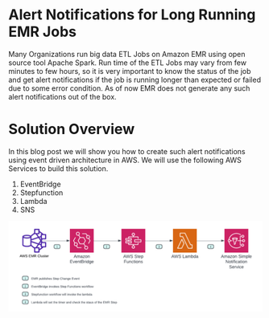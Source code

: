 # Alert Notifications for Long Running EMR Jobs

Many Organizations run big data ETL Jobs on Amazon EMR using open source tool Apache Spark. 
Run time of the ETL Jobs may vary from few minutes to few hours, so it is very important to know the status of the job and get alert notifications if the job is running longer than expected or failed due to some error condition. As of now EMR does not generate any such alert notifications out of the box.

# Solution Overview

In this blog post we will show you how to create such alert notifications using event driven architecture in AWS. We will use the following AWS Services to build this solution.
 
1. EventBridge
2. Stepfunction
3. Lambda 
4. SNS

![Architecture Diagram](images/emr-job-status.png)